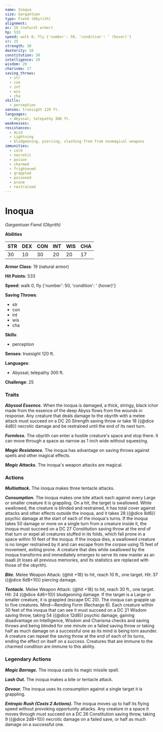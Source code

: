 ```yaml
---
name: Inoqua
size: Gargantuan
type: Fiend (Obyrith)
alignment: 
ac: 19 (natural armor)
hp: 533
speed: walk 0, fly {'number': 50, 'condition': ' (hover)'}
cr: 25
strength: 30
dexterity: 10
constitution: 30
intelligence: 20
wisdom: 20
charisma: 17
saving_throws:
  - str
  - con
  - int
  - wis
  - cha
skills:
  - perception
senses: truesight 120 ft.
languages:
  - Abyssal; telepathy 300 ft.
weaknesses:
resistances:
  - Acid
  - Lightning
  - bludgeoning, piercing, slashing from from nonmagical weapons
immunities:
  - cold
  - necrotic
  - poison
  - charmed
  - frightened
  - grappled
  - poisoned
  - prone
  - restrained
---
```


# Inoqua

*Gargantuan Fiend (Obyrith)*

**Abilities**

| STR | DEX | CON | INT | WIS | CHA |
| --- | --- | --- | --- | --- | --- |
| 30 | 10 | 30 | 20 | 20 | 17 |

**Armor Class**: 19 (natural armor)

**Hit Points**: 533

**Speed**: walk 0, fly {'number': 50, 'condition': ' (hover)'}

**Saving Throws**:
  - str
  - con
  - int
  - wis
  - cha

**Skills**:
  - perception

**Senses**: truesight 120 ft.

**Languages**:
  - Abyssal; telepathy 300 ft.

**Challenge**: 25

### Traits
***Abyssal Essence.*** When the inoqua is damaged, a thick, stringy, black ichor made from the essence of the deep Abyss flows from the wounds in response. Any creature that deals damage to the obyrith with a melee attack must succeed on a DC 20 Strength saving throw or take 18 ({@dice 4d8}) necrotic damage and be restrained until the end of its next turn.

***Formless.*** The obyrith can enter a hostile creature's space and stop there. It can move through a space as narrow as 1 inch wide without squeezing.

***Magic Resistance.*** The inoqua has advantage on saving throws against spells and other magical effects.

***Magic Attacks.*** The inoqua's weapon attacks are magical.

### Actions
***Multiattack.*** The inoqua makes three tentacle attacks.

***Consumption.*** The inoqua makes one bite attack each against every Large or smaller creature it is grappling. On a hit, the target is swallowed. While swallowed, the creature is blinded and restrained, it has total cover against attacks and other effects outside the inoqua, and it takes 28 ({@dice 8d6}) psychic damage at the start of each of the inoqua's turns. If the inoqua takes 50 damage or more on a single turn from a creature inside it, the inoqua must succeed on a DC 27 Constitution saving throw at the end of that turn or expel all creatures stuffed in its folds, which fall prone in a space within 10 feet of the inoqua. If the inoqua dies, a swallowed creature is no longer restrained by it and can escape from the corpse using 15 feet of movement, exiting prone. A creature that dies while swallowed by the inoqua transforms and immediately emerges to serve its new master as an isaati (it loses all previous memories, and its statistics are replaced with those of the obyrith).

***Bite.*** Melee Weapon Attack: {@hit +18} to hit, reach 10 ft., one target. Hit: 37 ({@dice 6d8+10}) piercing damage.

***Tentacle.*** Melee Weapon Attack: {@hit +18} to hit, reach 30 ft., one target. Hit: 24 ({@dice 4d6+10}) bludgeoning damage. If the target is a Large or smaller creature, it is grappled (escape DC 20). The inoqua can grapple up to five creatures. Mind—Rending Form (Recharge 6). Each creature within 30 feet of the inoqua that can see it must succeed on a DC 21 Wisdom saving throw, taking 54 ({@dice 12d8}) psychic damage, gaining disadvantage on Intelligence, Wisdom and Charisma checks and saving throws and being blinded for one minute on a failed saving throw or taking half as much damage on a successful one as its mind is being torn asunder. A creature can repeat the saving throw at the end of each of its turns, ending the effect on itself on a success. Creatures that are immune to the charmed condition are immune to this ability.

### Legendary Actions
***Magic Barrage.*** The inoqua casts its magic missile spell.

***Lash Out.*** The inoqua makes a bite or tentacle attack.

***Devour.*** The inoqua uses its consumption against a single target it is grappling.

***Entropic Rush (Costs 2 Actions).*** The inoqua moves up to half its flying speed without provoking opportunity attacks. Any creature in a space it moves through must succeed on a DC 26 Constitution saving throw, taking 9 ({@dice 2d8+10}) necrotic damage on a failed save, or half as much damage on a successful one.

